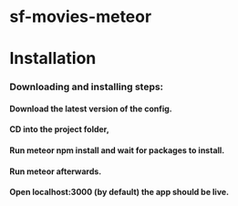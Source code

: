 # sf-movies-meteor

# Installation

### Downloading and installing steps:
#### Download the latest version of the config.
#### CD into the project folder,
#### Run meteor npm install and wait for packages to install.
#### Run meteor afterwards.
#### Open localhost:3000 (by default) the app should be live.
